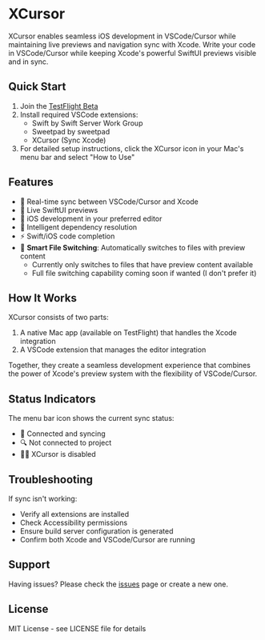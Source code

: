 # XCursor

XCursor enables seamless iOS development in VSCode/Cursor while maintaining live previews and navigation sync with Xcode. Write your code in VSCode/Cursor while keeping Xcode's powerful SwiftUI previews visible and in sync.

## Quick Start

1. Join the [TestFlight Beta](https://testflight.apple.com/join/64N57Q66)
2. Install required VSCode extensions:
   - Swift by Swift Server Work Group
   - Sweetpad by sweetpad
   - XCursor (Sync Xcode)
3. For detailed setup instructions, click the XCursor icon in your Mac's menu bar and select "How to Use"

## Features

- 🔄 Real-time sync between VSCode/Cursor and Xcode
- 👀 Live SwiftUI previews
- 📱 iOS development in your preferred editor
- 🚀 Intelligent dependency resolution
- ⚡️ Swift/iOS code completion
- 🔄 **Smart File Switching**: Automatically switches to files with preview content
  - Currently only switches to files that have preview content available
  - Full file switching capability coming soon if wanted (I don't prefer it)

## How It Works

XCursor consists of two parts:

1. A native Mac app (available on TestFlight) that handles the Xcode integration
2. A VSCode extension that manages the editor integration

Together, they create a seamless development experience that combines the power of Xcode's preview system with the flexibility of VSCode/Cursor.

## Status Indicators

The menu bar icon shows the current sync status:

- 📄 Connected and syncing
- 🔍 Not connected to project
- 📄❌ XCursor is disabled

## Troubleshooting

If sync isn't working:

- Verify all extensions are installed
- Check Accessibility permissions
- Ensure build server configuration is generated
- Confirm both Xcode and VSCode/Cursor are running

## Support

Having issues? Please check the [issues](https://github.com/tyleryust/xcursor/issues) page or create a new one.

## License

MIT License - see LICENSE file for details
